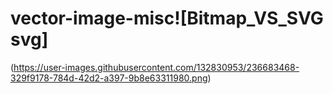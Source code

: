 # vector-image-misc![Bitmap_VS_SVG svg]

(https://user-images.githubusercontent.com/132830953/236683468-329f9178-784d-42d2-a397-9b8e63311980.png)
